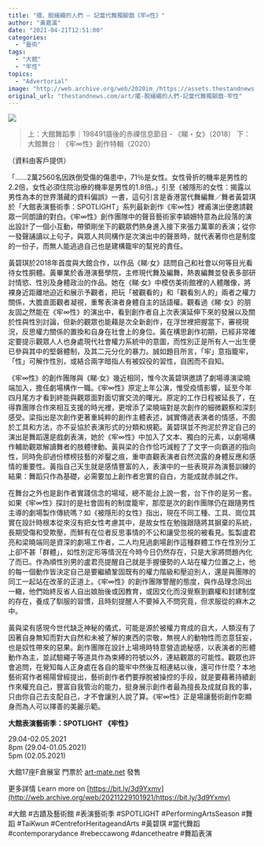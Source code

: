```yaml
---
title: "擺、脫繮繩的人們 — 記當代舞獨腳戲《牢∞性》"
author: "黃嘉瀛"
date: "2021-04-21T12:51:00"
categories:
  - "藝術"
tags:
  - "大館"
  - "牢性"
topics:
  - "Advertorial"
image: "http://web.archive.org/web/2020im_/https://assets.thestandnews.com/media/photos/Photo_PK20Interview20article_ucG5X.png"
original_url: "thestandnews.com/art/擺-脫繮繩的人們-記當代舞獨腳戲-牢性"
---
```

![](http://web.archive.org/web/2020im_/https://assets.thestandnews.com/media/photos/Photo_PK20Interview20article_ucG5X.png)
> 上：大館舞蹈季｜198491牆後的赤祼信息節目 - 《睇・女》（2018） 下：大館舞台｜《牢∞性》創作特輯（2020）

（資料由客戶提供）

「……2萬2560名因跌倒受傷的傷患中，71％是女性。女性骨折的機率是男性的2.2倍，女性必須住院治療的機率是男性的1.8倍。」引至《被隱形的女性：揭露以男性為本的世界潛藏的資料偏誤》一書，這句引言是香港當代舞編舞／舞者黃碧琪於「大館表演藝術季：SPOTLIGHT」系列最新創作《牢∞性》裡甫演出便邀請觀眾一同朗讀的對白。《牢∞性》創作團隊中的聲音藝術家李穎姍特意為此段落的演出設計了一個小互動，帶領剛坐下的觀眾們熱身進入接下來張力萬軍的表演；從你一發聲誦讀以上句子，與眾人共同構作是次演出中的聲景時，就代表著你也是制度的一份子，而無人能逃過自己也是建構籠牢的幫兇的責任。

黃碧琪於2018年首度與大館合作，以作品《睇‧女》詰問自己和社會以何等目光看待女性胴體。黃畢業於香港演藝學院，主修現代舞及編舞，熱衷編舞並發表多部研討情慾、性別及身體政治的作品。她在《睇‧女》中模仿美術館裡的人體雕像，將裸身近距離地迫近和展示予觀者，把玩「被觀看的」和「觀看別人的」兩者之權力關係，大膽直面觀者凝視，重奪表演者身體自主的話語權。觀看過《睇‧女》的朋友固之然能在《牢∞性》的演出中，看到創作者自上次表演延伸下來的發展以及關於性與性別討論，但新的觀眾也能藉是次全新創作，在浮世裡把握當下，審視現況，反思權力關係的置換和自身在社會上的身位。黃在構思創作初期，已經非常確定要提示觀眾人人也身處現代社會權力系統中的意圖，而性別正是所有人一出生便已參與其中的堅磐體制，及其二元分化的暴力。誠如題目所言，「牢」意指籠牢，「性」可解作性別，或結合兩字暗指人有被奴役的習性，自困而不自知。

《牢∞性》的創作團隊與《睇‧女》幾近相同，惟今次黃碧琪邀請了劇場導演梁曉端加入，擔任劇場構作一職。《牢∞性》原定上年公演，惟受疫情影響，延至今年四月尾方才看到終能與觀眾面對面切實交流的曙光。原定的工作日程被延長了，在得靠團隊合作來相互支援的時光裡，更增添了梁曉端對是次創作的細微觀察和深刻感受。梁指出是次創作更著重純粹的創作主體表述，誠實傳遞表演者的情感，不囿於工具和方法，亦不妥協於表演形式的分類和規範。黃碧琪並不拘泥於界定自己的演出是舞蹈還是戲劇表演，她於《牢∞性》中加入了文本、獨白的元素，以劇場構作輔助觀眾解讀舞者的肢體律動。黃與梁的合作恰巧減輕了了文字一向霸道的指向性，同時免卻過份標榜技藝的斧鑿之痕，重申直觀表演者自然流露的身體反應和感情的重要性。黃指自己天生就是感情豐富的人，表演中的一些表現非為演藝訓練的結果：舞蹈只作為基礎，必需要加上創作者忠實的自白，方能成就赤誠之作。

在舞台之外也是創作者實踐信念的場域，總不能台上說一套，台下作的是另一套。如果《牢∞性》探討的是社會固有的制度籠牢，那麼是次的創作團隊仍在跟隨男性主導的劇場製作傳統嗎？如《被隱形的女性》指出，現在不同工種、工具、崗位其實在設計時根本從來沒有把女性考慮其中，是故女性在勉強跟隨將其摒棄的系統，長期受傷和受欺壓，而鮮有在位者反思事情的不公和讓受忽視的被看見。監製盧君亮和梁曉端同是資深的劇場工作者，二人均見過劇場創作這種群體工作在性別分工上卻不甚「群體」，如性別定形等情況在今時今日仍然存在，只是大家將問題內化了而已。作為順性別男的盧君亮提醒自己就是手握優勢的人站在權力位置之上，他的每一個動作皆決定自己是要繼績鞏固既有的權力階級和壓迫別人，還是與團隊的同工一起站在改革的正道上。《牢∞性》的創作團隊警醒的態度，與作品理念同出一轍，他們始終反省人自出娘胎後或因教育，或因文化而沒覺察到霸權和封建制度的存在，養成了馴服的習慣，且時刻提醒人不要掉入不問究竟，但求服從的麻木之中。

黃與梁有感現今世代缺乏神秘的儀式，可能是源於被權力育成的自大，人類沒有了因著自身無知而對大自然和未被了解的東西的崇敬，無視人的動物性而恣意狂妄， 也是奴性帶來的惡果。創作團隊在設計上場境時特意營造詭秘感，以表演者的形體動作為主，並試驗繩子等道具作為束縛的符號以外，連結觀眾的可能性。觀眾也許會追問，在覺知每人正身處在各自的籠牢中然後互相連結以後，還可作什麼？本地藝術寫作者楊陽曾經提出，藝術創作者們要掙脫被操控的手段，就是要藉著持績創作來權充自己，豐富自我管治的能力，挺身展示創作者最為擅長及成就自我的事，只由你自己去支配自己，才不會讓別人說了算。《牢∞性》正是場讓藝術創作彰顯身而為人可以擇善的美麗示範。

**大館表演藝術季：SPOTLIGHT 《牢性》**

29.04-02.05.2021  
8pm (29.04-01.05.2021)  
5pm (02.05.2021)

大館17座F倉展室 門票於 [art-mate.net](http://web.archive.org/web/20211229101921/http://art-mate.net/) 發售

更多詳情 Learn more on [https://bit.ly/3d9Yxmv](http://web.archive.org/web/20211229101921/https://bit.ly/3d9Yxmv)

#大館 #古蹟及藝術館 #表演藝術季 #SPOTLIGHT #PerformingArtsSeason #舞蹈 #TaiKwun #CentreforHeritageandArts #黃碧琪 #當代舞蹈 #contemporarydance #rebeccawong #dancetheatre #舞蹈表演